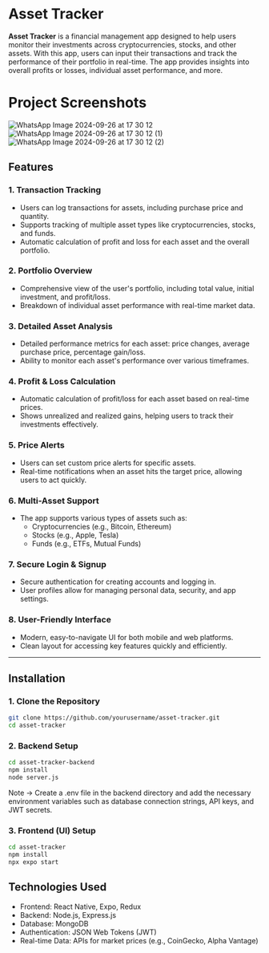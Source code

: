 # Asset Tracker

**Asset Tracker** is a financial management app designed to help users monitor their investments across cryptocurrencies, stocks, and other assets. With this app, users can input their transactions and track the performance of their portfolio in real-time. The app provides insights into overall profits or losses, individual asset performance, and more.

# Project Screenshots

![WhatsApp Image 2024-09-26 at 17 30 12](https://github.com/user-attachments/assets/bba75db1-a254-4955-afa9-03be67d6a15e=250x250)
![WhatsApp Image 2024-09-26 at 17 30 12 (1)](https://github.com/user-attachments/assets/0a5a7863-ff48-464e-83f3-a6d28d2b34c=250x250a)
![WhatsApp Image 2024-09-26 at 17 30 12 (2)](https://github.com/user-attachments/assets/bdc54d2a-9b8a-41db-afcc-ca0b798de623=250x250)

## Features

### 1. Transaction Tracking
- Users can log transactions for assets, including purchase price and quantity.
- Supports tracking of multiple asset types like cryptocurrencies, stocks, and funds.
- Automatic calculation of profit and loss for each asset and the overall portfolio.

### 2. Portfolio Overview
- Comprehensive view of the user's portfolio, including total value, initial investment, and profit/loss.
- Breakdown of individual asset performance with real-time market data.

### 3. Detailed Asset Analysis
- Detailed performance metrics for each asset: price changes, average purchase price, percentage gain/loss.
- Ability to monitor each asset's performance over various timeframes.

### 4. Profit & Loss Calculation
- Automatic calculation of profit/loss for each asset based on real-time prices.
- Shows unrealized and realized gains, helping users to track their investments effectively.

### 5. Price Alerts
- Users can set custom price alerts for specific assets.
- Real-time notifications when an asset hits the target price, allowing users to act quickly.

### 6. Multi-Asset Support
- The app supports various types of assets such as:
  - Cryptocurrencies (e.g., Bitcoin, Ethereum)
  - Stocks (e.g., Apple, Tesla)
  - Funds (e.g., ETFs, Mutual Funds)

### 7. Secure Login & Signup
- Secure authentication for creating accounts and logging in.
- User profiles allow for managing personal data, security, and app settings.

### 8. User-Friendly Interface
- Modern, easy-to-navigate UI for both mobile and web platforms.
- Clean layout for accessing key features quickly and efficiently.

---

## Installation

### 1. Clone the Repository

   ```bash
   git clone https://github.com/yourusername/asset-tracker.git
   cd asset-tracker
   ```

### 2. Backend Setup

   ```bash
   cd asset-tracker-backend
   npm install
   node server.js
   ```

Note -> Create a .env file in the backend directory and add the necessary environment variables such as database connection strings, API keys, and JWT secrets.

### 3. Frontend (UI) Setup

   ```bash
   cd asset-tracker
   npm install
   npx expo start
   ```


## Technologies Used
- Frontend: React Native, Expo, Redux
- Backend: Node.js, Express.js
- Database: MongoDB
- Authentication: JSON Web Tokens (JWT)
- Real-time Data: APIs for market prices (e.g., CoinGecko, Alpha Vantage)







